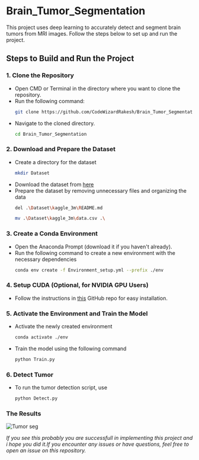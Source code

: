 # Brain_Tumor_Segmentation
This project uses deep learning to accurately detect and segment brain tumors from MRI images. Follow the steps below to set up and run the project.
## Steps to Build and Run the Project
### 1. Clone the Repository
- Open CMD or Terminal in the directory where you want to clone the repository.
- Run the following command:
  ``` bash
  git clone https://github.com/CodeWizardRakesh/Brain_Tumor_Segmentation.git
  ```
- Navigate to the cloned directory.
  ``` bash
  cd Brain_Tumor_Segmentation
  ```
### 2. Download and Prepare the Dataset
- Create a directory for the dataset
  ``` bash
  mkdir Dataset
  ```
- Download the dataset from [here](https://www.kaggle.com/datasets/mateuszbuda/lgg-mri-segmentation)
- Prepare the dataset by removing unnecessary files and organizing the data
  ``` bash
  del .\Dataset\kaggle_3m\README.md
  ```
  ``` bash
  mv .\Dataset\kaggle_3m\data.csv .\
  ```
### 3. Create a Conda Environment
- Open the Anaconda Prompt (download it if you haven't already).
- Run the following command to create a new environment with the necessary dependencies
  ```bash
  conda env create -f Environment_setup.yml --prefix ./env
  ```
### 4. Setup CUDA (Optional, for NVIDIA GPU Users)
- Follow the instructions in [this](https://github.com/CodeWizardRakesh/tensorflow-cuda-setup) GitHub repo for easy installation.
### 5. Activate the Environment and Train the Model
- Activate the newly created environment
  ``` bash
  conda activate ./env
  ```
- Train the model using the following command
  ``` bash
  python Train.py
  ```
### 6. Detect Tumor
- To run the tumor detection script, use
  ``` bash
  python Detect.py
  ```
### The Results
![Tumor seg]()

*If you see this probably you are successfull in implementing this project and i hope you did it.If you encounter any issues or have questions, feel free to open an issue on this repository.*

